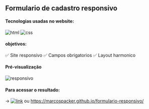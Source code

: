 ## Formulario de cadastro responsivo
#### Tecnologias usadas no website:
![html](https://img.shields.io/badge/HTML-239120?style=for-the-badge&logo=html5&logoColor=white)
![css](https://img.shields.io/badge/CSS3-1572B6?style=for-the-badge&logo=css3&logoColor=white)

#### objetivos:

✅ Site responsivo
✅ Campos obrigatorios
✅ Layout harmonico

#### Pré-visualização

![responsivo](https://user-images.githubusercontent.com/106535353/179614181-ead7af05-110a-4794-b54d-e2033260cf97.png)



#### Para acessar o resultado:

→ [![link](https://img.shields.io/website-up-down-green-red/http/monip.org.svg)](https://marcospacker.github.io/formulario-responsivo/) ou https://marcospacker.github.io/formulario-responsivo/



